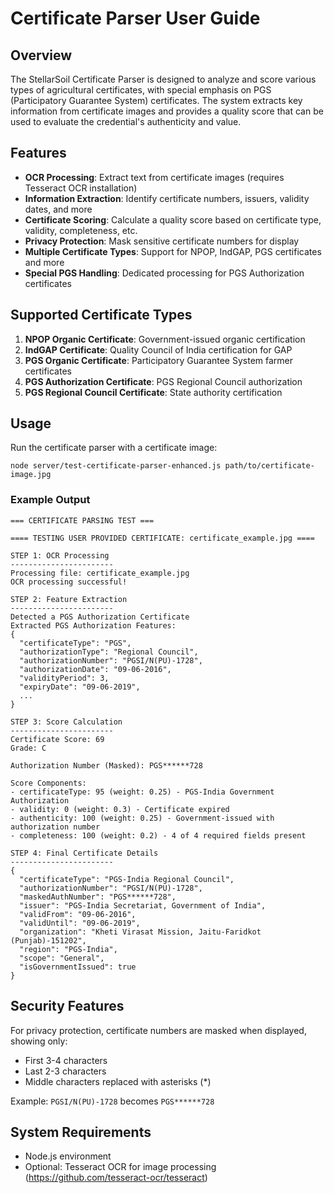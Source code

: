 # Certificate Parser User Guide

## Overview
The StellarSoil Certificate Parser is designed to analyze and score various types of agricultural certificates, with special emphasis on PGS (Participatory Guarantee System) certificates. The system extracts key information from certificate images and provides a quality score that can be used to evaluate the credential's authenticity and value.

## Features
- **OCR Processing**: Extract text from certificate images (requires Tesseract OCR installation)
- **Information Extraction**: Identify certificate numbers, issuers, validity dates, and more
- **Certificate Scoring**: Calculate a quality score based on certificate type, validity, completeness, etc.
- **Privacy Protection**: Mask sensitive certificate numbers for display
- **Multiple Certificate Types**: Support for NPOP, IndGAP, PGS certificates and more
- **Special PGS Handling**: Dedicated processing for PGS Authorization certificates

## Supported Certificate Types
1. **NPOP Organic Certificate**: Government-issued organic certification
2. **IndGAP Certificate**: Quality Council of India certification for GAP
3. **PGS Organic Certificate**: Participatory Guarantee System farmer certificates
4. **PGS Authorization Certificate**: PGS Regional Council authorization
5. **PGS Regional Council Certificate**: State authority certification

## Usage
Run the certificate parser with a certificate image:
```
node server/test-certificate-parser-enhanced.js path/to/certificate-image.jpg
```

### Example Output
```
=== CERTIFICATE PARSING TEST ===

==== TESTING USER PROVIDED CERTIFICATE: certificate_example.jpg ====

STEP 1: OCR Processing
-----------------------
Processing file: certificate_example.jpg
OCR processing successful!

STEP 2: Feature Extraction
-----------------------
Detected a PGS Authorization Certificate
Extracted PGS Authorization Features:
{
  "certificateType": "PGS",
  "authorizationType": "Regional Council",
  "authorizationNumber": "PGSI/N(PU)-1728",
  "authorizationDate": "09-06-2016",
  "validityPeriod": 3,
  "expiryDate": "09-06-2019",
  ...
}

STEP 3: Score Calculation
-----------------------
Certificate Score: 69
Grade: C

Authorization Number (Masked): PGS******728

Score Components:
- certificateType: 95 (weight: 0.25) - PGS-India Government Authorization
- validity: 0 (weight: 0.3) - Certificate expired
- authenticity: 100 (weight: 0.25) - Government-issued with authorization number
- completeness: 100 (weight: 0.2) - 4 of 4 required fields present

STEP 4: Final Certificate Details
-----------------------
{
  "certificateType": "PGS-India Regional Council",
  "authorizationNumber": "PGSI/N(PU)-1728",
  "maskedAuthNumber": "PGS******728",
  "issuer": "PGS-India Secretariat, Government of India",
  "validFrom": "09-06-2016",
  "validUntil": "09-06-2019",
  "organization": "Kheti Virasat Mission, Jaitu-Faridkot (Punjab)-151202",
  "region": "PGS-India",
  "scope": "General",
  "isGovernmentIssued": true
}
```

## Security Features
For privacy protection, certificate numbers are masked when displayed, showing only:
- First 3-4 characters
- Last 2-3 characters
- Middle characters replaced with asterisks (*)

Example: `PGSI/N(PU)-1728` becomes `PGS******728`

## System Requirements
- Node.js environment
- Optional: Tesseract OCR for image processing (https://github.com/tesseract-ocr/tesseract)